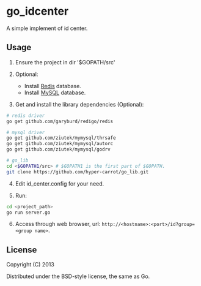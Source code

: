 go_idcenter
===========

A simple implement of id center.

## Usage

1. Ensure the project in dir '$GOPATH/src'

2. Optional: 
   - Install [Redis](http://redis.io/) database.
   - Install [MySQL](http://www.mysql.com) database.

3. Get and install the library dependencies (Optional): 

```bash
# redis driver
go get github.com/garyburd/redigo/redis

# mysql driver
go get github.com/ziutek/mymysql/thrsafe
go get github.com/ziutek/mymysql/autorc
go get github.com/ziutek/mymysql/godrv

# go_lib
cd <$GOPATH1/src> # $GOPATH1 is the first part of $GOPATH.
git clone https://github.com/hyper-carrot/go_lib.git
```

4. Edit id_center.config for your need.

5. Run:

```bash
cd <project_path>
go run server.go
```

6. Access through web browser, url: ```http://<hostname>:<port>/id?group=<group name>```.

## License
 
Copyright (C) 2013

Distributed under the BSD-style license, the same as Go.